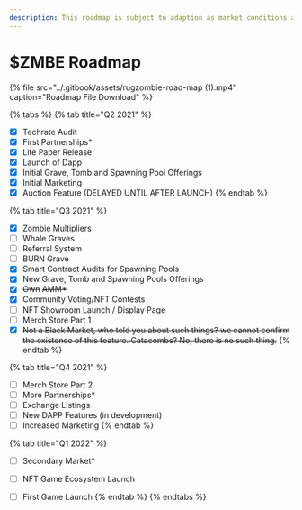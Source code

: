 ```yaml
---
description: This roadmap is subject to adaption as market conditions are always changing.
---
```


# $ZMBE Roadmap

{% file src="../.gitbook/assets/rugzombie-road-map \(1\).mp4" caption="Roadmap File Download" %}

{% tabs %}
{% tab title="Q2 2021" %}
* [x] Techrate Audit
* [x] First Partnerships\*
* [x]  Lite Paper Release
* [x] Launch of Dapp
* [x] Initial Grave, Tomb and Spawning Pool Offerings
* [x] Initial Marketing
* [x] Auction Feature \(DELAYED UNTIL AFTER LAUNCH\)
{% endtab %}

{% tab title="Q3 2021" %}
* [x] Zombie Multipliers
* [ ] Whale Graves
* [ ] Referral System
* [ ] BURN Grave
* [x] Smart Contract Audits for Spawning Pools
* [x] New Grave, Tomb and Spawning Pools Offerings
* [x] ~~Own~~ ~~AMM\*~~ 
* [x] Community Voting/NFT Contests
* [ ] NFT Showroom Launch / Display Page
* [ ] Merch Store Part 1
* [x] ~~Not a Black Market, who told you about such things? we cannot confirm the existence of this feature. Catacombs? No, there is no such thing.~~
{% endtab %}

{% tab title="Q4 2021" %}
* [ ] Merch Store Part 2
* [ ] More Partnerships\*
* [ ] Exchange Listings
* [ ] New DAPP Features \(in development\)
* [ ] Increased Marketing
{% endtab %}

{% tab title="Q1 2022" %}
* [ ] Secondary Market\*
* [ ] NFT Game Ecosystem Launch
* [ ] First Game Launch
{% endtab %}
{% endtabs %}



